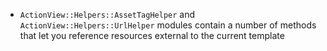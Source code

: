 * `ActionView::Helpers::AssetTagHelper` and `ActionView::Helpers::UrlHelper` modules contain a number of methods that let you reference resources external to the current template